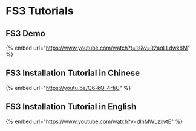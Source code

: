 # FS3 Tutorials

## FS3 Demo

{% embed url="https://www.youtube.com/watch?t=1s&v=R2aqLLdwk8M" %}

## FS3 Installation Tutorial in Chinese

{% embed url="https://youtu.be/Q6-kQ-4rfjU" %}

## FS3 Installation Tutorial in English

{% embed url="https://www.youtube.com/watch?v=dlhMWLzxvtE" %}
